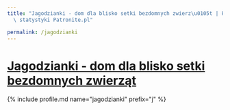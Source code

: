 ```yaml
---
title: "Jagodzianki - dom dla blisko setki bezdomnych zwierz\u0105t | Patromierz -\
  \ statystyki Patronite.pl"

permalink: /jagodzianki
---
```


# [Jagodzianki - dom dla blisko setki bezdomnych zwierząt](https://patronite.pl/jagodzianki)

{% include profile.md name="jagodzianki" prefix="j" %}
